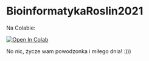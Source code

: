 # BioinformatykaRoslin2021

Na Colabie:

<a href="https://colab.research.google.com/gist/BioBarto/a2dc7e0783b1b26aebd97e101bda3d14/program.ipynb">
  <img src="https://colab.research.google.com/assets/colab-badge.svg" alt="Open In Colab"/>
</a>

</br>

No nic, życze wam powodzonka i miłego dnia! :)))
